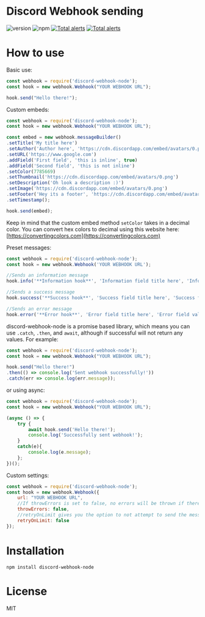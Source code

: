 # Discord Webhook sending
![version](https://img.shields.io/npm/v/discord-webhook-node "Version")
![npm](https://img.shields.io/npm/dt/discord-webhook-node.svg "Total Downloads")
[![Total alerts](https://img.shields.io/lgtm/alerts/g/matthew1232/discord-webhook-node.svg?logo=lgtm&logoWidth=18)](https://lgtm.com/projects/g/matthew1232/discord-webhook-node/alerts/)
[![Total alerts](https://img.shields.io/lgtm/alerts/g/matthew1232/discord-webhook-node.svg?logo=lgtm&logoWidth=18)](https://lgtm.com/projects/g/matthew1232/discord-webhook-node/alerts/)

# How to use

Basic use:
```js
const webhook = require('discord-webhook-node');
const hook = new webhook.Webhook("YOUR WEBHOOK URL");

hook.send("Hello there!");
```

Custom embeds:
```js
const webhook = require('discord-webhook-node');
const hook = new webhook.Webhook("YOUR WEBHOOK URL");

const embed = new webhook.messageBuilder()
.setTitle('My title here')
.setAuthor('Author here', 'https://cdn.discordapp.com/embed/avatars/0.png', 'https://www.google.com')
.setURL('https://www.google.com')
.addField('First field', 'this is inline', true)
.addField('Second field', 'this is not inline')
.setColor(7785669)
.setThumbnail('https://cdn.discordapp.com/embed/avatars/0.png')
.setDescription('Oh look a description :)')
.setImage('https://cdn.discordapp.com/embed/avatars/0.png')
.setFooter('Hey its a footer', 'https://cdn.discordapp.com/embed/avatars/0.png')
.setTimestamp();

hook.send(embed);
```

Keep in mind that the custom embed method `setColor` takes in a decimal color. You can convert hex colors to decimal using this website here: [https://convertingcolors.com](https://convertingcolors.com)

Preset messages:
```js
const webhook = require('discord-webhook-node');
const hook = new webhook.Webhook('YOUR WEBHOOK URL');

//Sends an information message
hook.info('**Information hook**', 'Information field title here', 'Information field value here');

//Sends a success message
hook.success('**Success hook**', 'Success field title here', 'Success field value here');

//Sends an error message
hook.error('**Error hook**', 'Error field title here', 'Error field value here');
```

discord-webhook-node is a promise based library, which means you can use `.catch`, `.then`, and `await`, although if successful will not return any values. For example:

```js
const webhook = require('discord-webhook-node');
const hook = new webhook.Webhook("YOUR WEBHOOK URL");

hook.send("Hello there!")
.then(() => console.log('Sent webhook successfully!'))
.catch(err => console.log(err.message));
```

or using async:
```js
const webhook = require('discord-webhook-node');
const hook = new webhook.Webhook("YOUR WEBHOOK URL");

(async () => {
    try {
        await hook.send('Hello there!');
        console.log('Successfully sent webhook!');
    }
    catch(e){
        console.log(e.message);
    };
})();
```

Custom settings:
```js
const webhook = require('discord-webhook-node');
const hook = new webhook.Webhook({
    url: "YOUR WEBHOOK URL",
    //If throwErrors is set to false, no errors will be thrown if there is an error sending
    throwErrors: false,
    //retryOnLimit gives you the option to not attempt to send the message again if rate limited
    retryOnLimit: false
});
```

# Installation
```npm install discord-webhook-node```

# License

MIT
